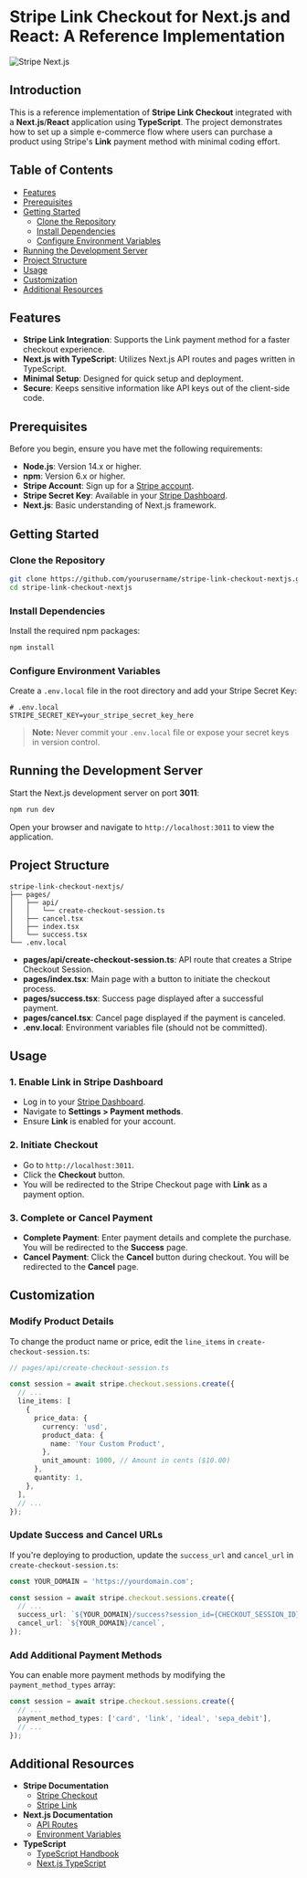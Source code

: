 # Stripe Link Checkout for Next.js and React: A Reference Implementation

![Stripe Next.js](https://stripe.com/img/v3/newsroom/social.png)

## Introduction

This is a reference implementation of **Stripe Link Checkout** integrated with a **Next.js**/**React** application using **TypeScript**. The project demonstrates how to set up a simple e-commerce flow where users can purchase a product using Stripe's **Link** payment method with minimal coding effort.

## Table of Contents

- [Features](#features)
- [Prerequisites](#prerequisites)
- [Getting Started](#getting-started)
  - [Clone the Repository](#clone-the-repository)
  - [Install Dependencies](#install-dependencies)
  - [Configure Environment Variables](#configure-environment-variables)
- [Running the Development Server](#running-the-development-server)
- [Project Structure](#project-structure)
- [Usage](#usage)
- [Customization](#customization)
- [Additional Resources](#additional-resources)

## Features

- **Stripe Link Integration**: Supports the Link payment method for a faster checkout experience.
- **Next.js with TypeScript**: Utilizes Next.js API routes and pages written in TypeScript.
- **Minimal Setup**: Designed for quick setup and deployment.
- **Secure**: Keeps sensitive information like API keys out of the client-side code.

## Prerequisites

Before you begin, ensure you have met the following requirements:

- **Node.js**: Version 14.x or higher.
- **npm**: Version 6.x or higher.
- **Stripe Account**: Sign up for a [Stripe account](https://dashboard.stripe.com/register).
- **Stripe Secret Key**: Available in your [Stripe Dashboard](https://dashboard.stripe.com/apikeys).
- **Next.js**: Basic understanding of Next.js framework.

## Getting Started

### Clone the Repository

```bash
git clone https://github.com/yourusername/stripe-link-checkout-nextjs.git
cd stripe-link-checkout-nextjs
```

### Install Dependencies

Install the required npm packages:

```bash
npm install
```

### Configure Environment Variables

Create a `.env.local` file in the root directory and add your Stripe Secret Key:

```env
# .env.local
STRIPE_SECRET_KEY=your_stripe_secret_key_here
```

> **Note:** Never commit your `.env.local` file or expose your secret keys in version control.

## Running the Development Server

Start the Next.js development server on port **3011**:

```bash
npm run dev
```

Open your browser and navigate to `http://localhost:3011` to view the application.

## Project Structure

```
stripe-link-checkout-nextjs/
├── pages/
│   ├── api/
│   │   └── create-checkout-session.ts
│   ├── cancel.tsx
│   ├── index.tsx
│   └── success.tsx
└── .env.local
```

- **pages/api/create-checkout-session.ts**: API route that creates a Stripe Checkout Session.
- **pages/index.tsx**: Main page with a button to initiate the checkout process.
- **pages/success.tsx**: Success page displayed after a successful payment.
- **pages/cancel.tsx**: Cancel page displayed if the payment is canceled.
- **.env.local**: Environment variables file (should not be committed).

## Usage

### 1. Enable Link in Stripe Dashboard

- Log in to your [Stripe Dashboard](https://dashboard.stripe.com/).
- Navigate to **Settings > Payment methods**.
- Ensure **Link** is enabled for your account.

### 2. Initiate Checkout

- Go to `http://localhost:3011`.
- Click the **Checkout** button.
- You will be redirected to the Stripe Checkout page with **Link** as a payment option.

### 3. Complete or Cancel Payment

- **Complete Payment**: Enter payment details and complete the purchase. You will be redirected to the **Success** page.
- **Cancel Payment**: Click the **Cancel** button during checkout. You will be redirected to the **Cancel** page.

## Customization

### Modify Product Details

To change the product name or price, edit the `line_items` in `create-checkout-session.ts`:

```typescript
// pages/api/create-checkout-session.ts

const session = await stripe.checkout.sessions.create({
  // ...
  line_items: [
    {
      price_data: {
        currency: 'usd',
        product_data: {
          name: 'Your Custom Product',
        },
        unit_amount: 1000, // Amount in cents ($10.00)
      },
      quantity: 1,
    },
  ],
  // ...
});
```

### Update Success and Cancel URLs

If you're deploying to production, update the `success_url` and `cancel_url` in `create-checkout-session.ts`:

```typescript
const YOUR_DOMAIN = 'https://yourdomain.com';

const session = await stripe.checkout.sessions.create({
  // ...
  success_url: `${YOUR_DOMAIN}/success?session_id={CHECKOUT_SESSION_ID}`,
  cancel_url: `${YOUR_DOMAIN}/cancel`,
});
```

### Add Additional Payment Methods

You can enable more payment methods by modifying the `payment_method_types` array:

```typescript
const session = await stripe.checkout.sessions.create({
  // ...
  payment_method_types: ['card', 'link', 'ideal', 'sepa_debit'],
  // ...
});
```

## Additional Resources

- **Stripe Documentation**
  - [Stripe Checkout](https://stripe.com/docs/payments/checkout)
  - [Stripe Link](https://stripe.com/payments/link)
- **Next.js Documentation**
  - [API Routes](https://nextjs.org/docs/api-routes/introduction)
  - [Environment Variables](https://nextjs.org/docs/basic-features/environment-variables)
- **TypeScript**
  - [TypeScript Handbook](https://www.typescriptlang.org/docs/handbook/intro.html)
  - [Next.js TypeScript](https://nextjs.org/docs/basic-features/typescript)
